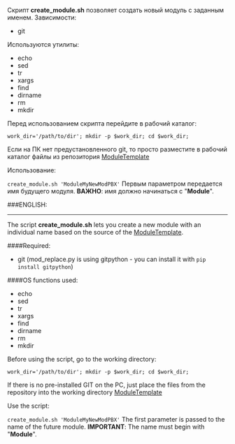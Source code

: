 Скрипт **create_module.sh** позволяет создать новый модуль с заданным именем. 
Зависимости:
 - git

Используются утилиты:
 - echo 
 - sed 
 - tr 
 - xargs 
 - find 
 - dirname 
 - rm 
 - mkdir

Перед использованием скрипта перейдите в рабочий каталог:

`work_dir='/path/to/dir';
mkdir -p $work_dir;
cd $work_dir;`

Если на ПК нет предустановленного git, то просто разместите в рабочий каталог файлы из репозитория [ModuleTemplate](https://github.com/mikopbx/ModuleTemplate.git "ModuleTemplate")

Использование:

`create_module.sh 'ModuleMyNewModPBX'`
Первым параметром передается имя будущего модуля. **ВАЖНО**: имя должно начинаться с "**Module**". 


###ENGLISH:
___

The script **create_module.sh** lets you create a new module with an individual name based on the source of the [ModuleTemplate](https://github.com/mikopbx/ModuleTemplate.git "ModuleTemplate").

####Required:
- git (mod_replace.py is using gitpython - you can install it with `pip install gitpython`)

####OS functions used:
- echo
- sed
- tr
- xargs
- find
- dirname
- rm
- mkdir

Before using the script, go to the working directory:

`work_dir='/path/to/dir';
mkdir -p $work_dir;
cd $work_dir;`

If there is no pre-installed GIT on the PC, just place the files from the repository into the working directory [ModuleTemplate](https://github.com/mikopbx/ModuleTemplate.git "ModuleTemplate")

Use the script:

`create_module.sh 'ModuleMyNewModPBX'`
The first parameter is passed to the name of the future module. **IMPORTANT**: The name must begin with "**Module**". 